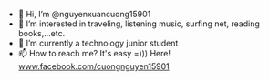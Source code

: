 - 👋 Hi, I’m @nguyenxuancuong15901
- 👀 I’m interested in traveling, listening music, surfing net, reading books,...etc.
- 🌱 I’m currently a technology junior student
- 📫 How to reach me? It's easy =))) Here! www.facebook.com/cuongnguyen15901

<!---
nguyenxuancuong15901/nguyenxuancuong15901 is a ✨ special ✨ repository because its `README.md` (this file) appears on your GitHub profile.
You can click the Preview link to take a look at your changes.
--->
